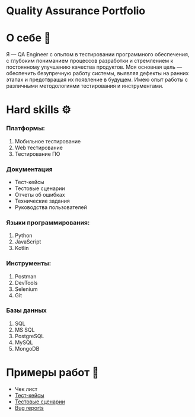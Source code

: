 # Quality Assurance Portfolio

# О себе 👋
Я — QA Engineer с опытом в тестировании программного обеспечения, с глубоким пониманием процессов разработки и стремлением к постоянному улучшению качества продуктов. Моя основная цель — обеспечить безупречную работу системы, выявляя дефекты на ранних этапах и предотвращая их появление в будущем.
Имею опыт работы с различными методологиями тестирования и инструментами.

# Hard skills ⚙
### Платформы:
1. Мобильное тестирование
2. Web тестирование
3. Тестирование ПО
### Документация
* Тест-кейсы
* Тестовые сценарии
* Отчеты об ошибках
* Технические задания
* Руководства пользователей
### Языки программирования:
1. Python
2. JavaScript
3. Kotlin
### Инструменты:
1. Postman
2. DevTools
3. Selenium
4. Git
### Базы данных
1. SQL
2. MS SQL
3. PostgreSQL
4. MySQL
5. MongoDB
# Примеры работ 📃
* Чек лист
* [Тест-кейсы](/TestCases)
* [Тестовые сценарии](TestScenario)
* [Bug reports](https://docs.google.com/spreadsheets/d/1o2X31-L3ziTSOF0-itXwZ0x3rGvx71qYGLD_bRQ3saw/edit?usp=sharing)
